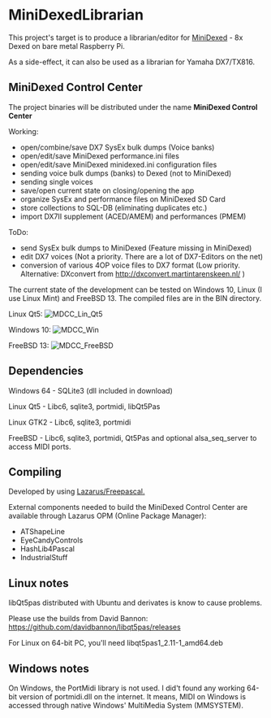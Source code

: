 # MiniDexedLibrarian
This project's target is to produce a librarian/editor for [MiniDexed](https://github.com/probonopd/MiniDexed) - 8x Dexed on bare metal Raspberry Pi.

As a side-effect, it can also be used as a librarian for Yamaha DX7/TX816.

## MiniDexed Control Center
The project binaries will be distributed under the name **MiniDexed Control Center**

Working:
- open/combine/save DX7 SysEx bulk dumps (Voice banks)
- open/edit/save MiniDexed performance.ini files
- open/edit/save MiniDexed minidexed.ini configuration files
- sending voice bulk dumps (banks) to Dexed (not to MiniDexed)
- sending single voices
- save/open current state on closing/opening the app
- organize SysEx and performance files on MiniDexed SD Card
- store collections to SQL-DB (eliminating duplicates etc.)
- import DX7II supplement (ACED/AMEM) and performances (PMEM)

ToDo:
- send SysEx bulk dumps to MiniDexed (Feature missing in MiniDexed)
- edit DX7 voices (Not a priority. There are a lot of DX7-Editors on the net)
- conversion of various 4OP voice files to DX7 format (Low priority. Alternative: DXconvert from http://dxconvert.martintarenskeen.nl/ )


The current state of the development can be tested on Windows 10, Linux (I use Linux Mint) and FreeBSD 13. The compiled files are in the BIN directory.

Linux Qt5:
![MDCC_Lin_Qt5](https://user-images.githubusercontent.com/68187526/206912419-a7c5030b-384e-4a50-96f4-b10689b12255.png)

Windows 10:
![MDCC_Win](https://user-images.githubusercontent.com/68187526/206912420-94a95b11-3b01-4602-bca4-869dbca8e1cf.png)

FreeBSD 13:
![MDCC_FreeBSD](https://user-images.githubusercontent.com/2480569/207942721-f913b43e-6b71-422f-b776-1a625e0ff62b.png)

## Dependencies
Windows 64 - SQLite3 (dll included in download)

Linux Qt5 - Libc6, sqlite3, portmidi, libQt5Pas

Linux GTK2 - Libc6, sqlite3, portmidi

FreeBSD - Libc6, sqlite3, portmidi, Qt5Pas and optional alsa_seq_server to access MIDI ports.

## Compiling
Developed by using [Lazarus/Freepascal.](https://www.lazarus-ide.org/)

External components needed to build the MiniDexed Control Center are available through Lazarus OPM (Online Package Manager):
- ATShapeLine
- EyeCandyControls
- HashLib4Pascal
- IndustrialStuff

## Linux notes
libQt5pas distributed with Ubuntu and derivates is know to cause problems. 

Please use the builds from David Bannon: https://github.com/davidbannon/libqt5pas/releases

For Linux on 64-bit PC, you'll need libqt5pas1_2.11-1_amd64.deb 

## Windows notes
On Windows, the PortMidi library is not used. I did't found any working 64-bit version of portmidi.dll on the internet.
It means, MIDI on Windows is accessed through native Windows' MultiMedia System (MMSYSTEM).